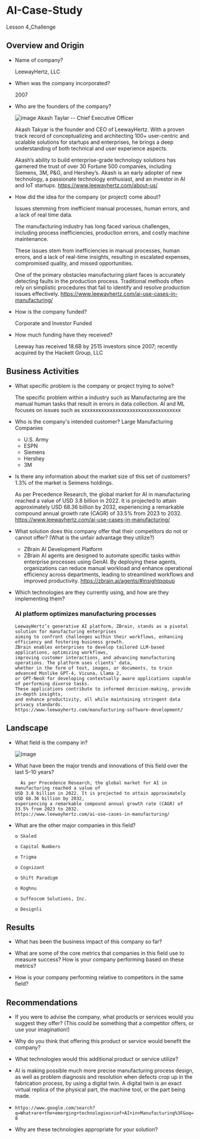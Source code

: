 # AI-Case-Study
Lesson 4_Challenge

## Overview and Origin

* Name of company?

  LeewayHertz, LLC 

* When was the company incorporated?

  2007

* Who are the founders of the company?

  ![image](https://github.com/user-attachments/assets/b49d16b3-26aa-49d2-9fd2-a027758fa9fe) Akash Taylar -- Chief       Executive Officer

  Akash Takyar is the founder and CEO of LeewayHertz. With a proven track record of conceptualizing and architecting 100+ user-centric
  and scalable solutions for startups and enterprises, he brings a deep understanding of both technical and user experience aspects.

  Akash’s ability to build enterprise-grade technology solutions has garnered the trust of over 30 Fortune 500 companies, including Siemens,
  3M, P&G, and Hershey’s. Akash is   an early adopter of new technology, a passionate technology enthusiast, and an investor in AI and IoT         startups. https://www.leewayhertz.com/about-us/

* How did the idea for the company (or project) come about?

  Issues stemming from inefficient manual processes, human errors, and a lack of real time data.

  The manufacturing industry has long faced various challenges, including process inefficiencies, production errors, 
  and costly machine maintenance.

  These issues stem from inefficiencies in manual processes, human errors, and a lack of real-time insights, resulting 
  in escalated expenses, compromised quality, and missed opportunities. 

  One of the primary obstacles manufacturing plant faces is accurately detecting faults in the production process. 
  Traditional methods often rely on simplistic procedures that fail to identify and resolve production issues 
  effectively. https://www.leewayhertz.com/ai-use-cases-in-manufacturing/

* How is the company funded?

  Corporate and Investor Funded
  
* How much funding have they received?

  Leeway has received 18.6B by 2515 investors since 2007; recently acquired by the Hackett Group, LLC

## Business Activities

* What specific problem is the company or project trying to solve? 

   The specific problem within a industry such as Manufacturing are the manual human tasks that result in errors in data collection.
   AI and ML focuses on issues such as xxxxxxxxxxxxxxxxxxxxxxxxxxxxxxxxxxx

* Who is the company's intended customer?
  Large Manufacturing Companies
   * U.S. Army
   * ESPN
   * Siemens
   * Hershey
   * 3M

* Is there any information about the market size of this set of customers? 1.3% of the market is Seimens holdings.

  As per Precedence Research, the global market for AI in manufacturing reached a value of USD 3.8 billion in 2022.
  It is projected to attain approximately USD 68.36 billion by 2032, experiencing a remarkable compound annual 
  growth rate (CAGR) of 33.5% from 2023 to 2032. https://www.leewayhertz.com/ai-use-cases-in-manufacturing/
    
* What solution does this company offer that their competitors do not or cannot offer? (What is the unfair advantage they utilize?)

  *	ZBrain AI Development Platform
  *	ZBrain AI agents are designed to automate specific tasks within enterprise processes using GenAI. By deploying these agents, organizations       can reduce manual workload and enhance operational efficiency across departments, leading to streamlined workflows and improved                  productivity. https://zbrain.ai/agents/#insightpopup

* Which technologies are they currently using, and how are they implementing them? 

    ### AI platform optimizes manufacturing processes
      LeewayHertz’s generative AI platform, ZBrain, stands as a pivotal solution for manufacturing enterprises 
      aiming to confront challenges within their workflows, enhancing efficiency and fostering business growth.
      ZBrain enables enterprises to develop tailored LLM-based applications, optimizing workflows, 
      improving customer interactions, and advancing manufacturing operations. The platform uses clients’ data,
      whether in the form of text, images, or documents, to train advanced Msnlike GPT-4, Vicuna, Llama 2, 
      or GPT-NeoX for developing contextually aware applications capable of performing diverse tasks. 
      These applications contribute to informed decision-making, provide in-depth insights, 
      and enhance productivity, all while maintaining stringent data privacy standards. 
      https://www.leewayhertz.com/manufacturing-software-development/

## Landscape

* What field is the company in?

   ![image](https://github.com/user-attachments/assets/77649481-686c-473b-813a-c95af8488377)

* What have been the major trends and innovations of this field over the last 5&ndash;10 years?
  
    	As per Precedence Research, the global market for AI in manufacturing reached a value of
      USD 3.8 billion in 2022. It is projected to attain approximately USD 68.36 billion by 2032,
      experiencing a remarkable compound annual growth rate (CAGR) of 33.5% from 2023 to 2032.
      https://www.leewayhertz.com/ai-use-cases-in-manufacturing/
  
* What are the other major companies in this field?
  
      o Skaled
  
      o Capital Numbers
  
      o Trigma
  
      o	Cognizant
  
      o	Shift Paradigm
  
      o	Roghnu
  
      o	Suffescom Solutions, Inc.
  
      o	Designli

## Results

* What has been the business impact of this company so far?

* What are some of the core metrics that companies in this field use to measure success? How is your company performing based on these metrics?

* How is your company performing relative to competitors in the same field?

## Recommendations

* If you were to advise the company, what products or services would you suggest they offer? (This could be something that a competitor offers, or use your imagination!)

* Why do you think that offering this product or service would benefit the company?

* What technologies would this additional product or service utilize?
*   AI is making possible much more precise manufacturing process design, as well as problem diagnosis and resolution when defects crop       up in the fabrication process, by using a digital twin. A digital twin is an exact virtual replica of the physical part, the machine      tool, or the part being made.
*     https://www.google.com/search?          q=What+are+the+emerging+technologies+iof+AI+in+Manufacturing%3F&oq=What+are+the+emerging+technologies+iof+AI+in+Manufacturing%3F&gs_lcrp=EgZjaHJvbWUyBggAEEUYOTIJCAEQIRgKGKABMgkIAhAhGAoYoAEyCQgDECEYChigAdIBCTE3Mzg0ajBqN6gCCLACAQ&sourceid=chrome&ie=UTF-8

* Why are these technologies appropriate for your solution?
